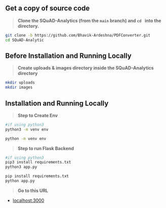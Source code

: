 
## Get a copy of source code

> **Clone the SQuAD-Analytics (from the `main` branch) and `cd ` into the directory.**

```sh
git clone -b https://github.com/Bhavik-Ardeshna/PDFConverter.git
cd SQuAD-Analytic
```

## Before Installation and Running Locally
> **Create uploads & images directory inside the SQuAD-Analytics directory**
```sh
mkdir uploads
mkdir images
```

## Installation and Running Locally
> **Step to Create Env**
```sh
#if using python3
python3 -m venv env
```
```sh
python -m venv env
```
> **Step to run Flask Backend**

```sh
#if using python3
pip3 install requirements.txt
python3 app.py
```
```sh
pip install requirements.txt
python app.py
```

> **Go to this URL**
- [localhost:3000](https://localhost:5000)
